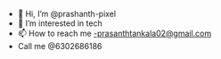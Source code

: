 - 👋 Hi, I’m @prashanth-pixel
- 👀 I’m interested in tech
- 📫 How to reach me -prasanthtankala02@gmail.com
- Call me @6302686186

<!---
prashanth-pixel/prashanth-pixel is a ✨ special ✨ repository because its `README.md` (this file) appears on your GitHub profile.
You can click the Preview link to take a look at your changes.
--->
